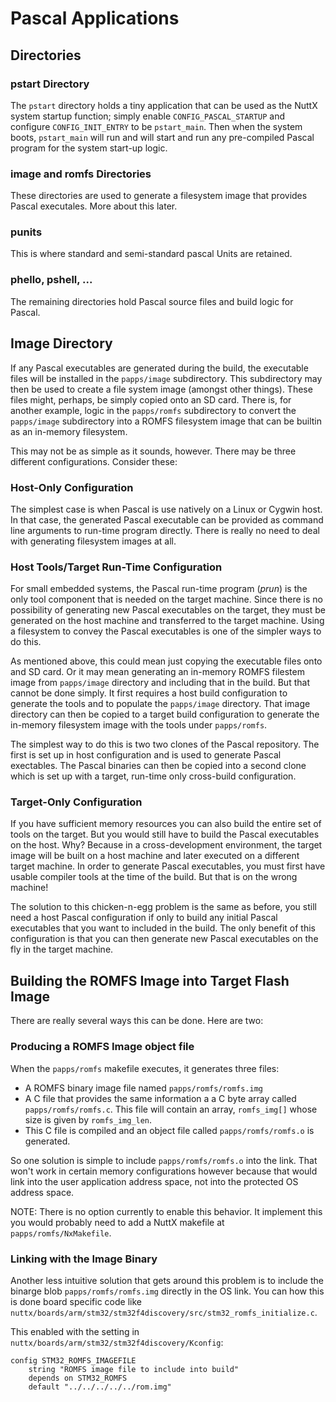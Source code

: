 # Pascal Applications

## Directories

### pstart Directory

The `pstart` directory holds a tiny application that can be used as the NuttX
system startup function; simply enable `CONFIG_PASCAL_STARTUP` and configure
`CONFIG_INIT_ENTRY` to be `pstart_main`.  Then when the system boots,
`pstart_main` will run and will start and run any pre-compiled Pascal program
for the system start-up logic.

### image and romfs Directories

These directories are used to generate a filesystem image that provides Pascal executales.  More about this later.

### punits

This is where standard and semi-standard pascal Units are retained.

### phello, pshell, ...

The remaining directories hold Pascal source files and build logic for Pascal.

## Image Directory

If any Pascal executables are generated during the build, the executable files will be installed in the `papps/image` subdirectory.  This subdirectory may then be used to create a file system image (amongst other things).  These files might, perhaps, be simply copied onto an SD card.  There is, for another example, logic in the `papps/romfs` subdirectory to convert the `papps/image` subdirectory into a ROMFS filesystem image that can be builtin as an in-memory filesystem.

This may not be as simple as it sounds, however.  There may be three different configurations. Consider these:

### Host-Only Configuration

The simplest case is when Pascal is use natively on a Linux or Cygwin host.  In that case, the generated Pascal executable can be provided as command line arguments to run-time program directly.  There is really no need to deal with generating filesystem images at all.

### Host Tools/Target Run-Time Configuration

For small embedded systems, the Pascal run-time program (*prun*) is the only tool component that is needed on the target machine.  Since there is no possibility of generating new Pascal executables on the target, they must be generated on the host machine and transferred to the target machine.  Using a filesystem to convey the Pascal executables is one of the simpler ways to do this.

As mentioned above, this could mean just copying the executable files onto and SD card.  Or it may mean generating an in-memory ROMFS filestem image from `papps/image` directory and including that in the build.  But that cannot be done simply.  It first requires a host build configuration to generate the tools and to populate the `papps/image` directory.  That image directory can then be copied to a target build configuration to generate the in-memory filesystem image with the tools under `papps/romfs`.

The simplest way to do this is two two clones of the Pascal repository.  The first is set up in host configuration and is used to generate Pascal exectables.  The Pascal binaries can then be copied into a second clone which is set up with a target, run-time only cross-build configuration.

### Target-Only Configuration

If you have sufficient memory resources you can also build the entire set of tools on the target.  But you would still have to build the Pascal executables on the host.  Why?  Because in a cross-development environment, the target image will be built on a host machine and later executed on a different target machine.  In order to generate Pascal executables, you must first have usable compiler tools at the time of the build.  But that is on the wrong machine!

The solution to this chicken-n-egg problem is the same as before, you still need a host Pascal configuration if only to build any initial Pascal executables that you want to included in the build.  The only benefit of this configuration is that you can then generate new Pascal executables on the fly in the target machine.

## Building the ROMFS Image into Target Flash Image

There are really several ways this can be done.  Here are two:

### Producing a ROMFS Image object file

When the `papps/romfs` makefile executes, it generates three files:

- A ROMFS binary image file named `papps/romfs/romfs.img`
- A C file that provides the same information a a C byte array called `papps/romfs/romfs.c`.  This file will contain an array, `romfs_img[]` whose size is given by `romfs_img_len`.
- This C file is compiled and an object file called `papps/romfs/romfs.o` is generated.

So one solution is simple to include `papps/romfs/romfs.o` into the link.  That won't work in certain memory configurations however because that would link into the user application address space, not into the protected OS address space.

NOTE:  There is no option currently to enable this behavior.  It implement this you would probably need to add a NuttX makefile at `papps/romfs/NxMakefile`.

### Linking with the Image Binary

Another less intuitive solution that gets around this problem is to include the binarge blob `papps/romfs/romfs.img` directly in the OS link.  You can how this is done board specific code like `nuttx/boards/arm/stm32/stm32f4discovery/src/stm32_romfs_initialize.c`.

This enabled with the setting in `nuttx/boards/arm/stm32/stm32f4discovery/Kconfig`:

    config STM32_ROMFS_IMAGEFILE
        string "ROMFS image file to include into build"
        depends on STM32_ROMFS
        default "../../../../../rom.img"
